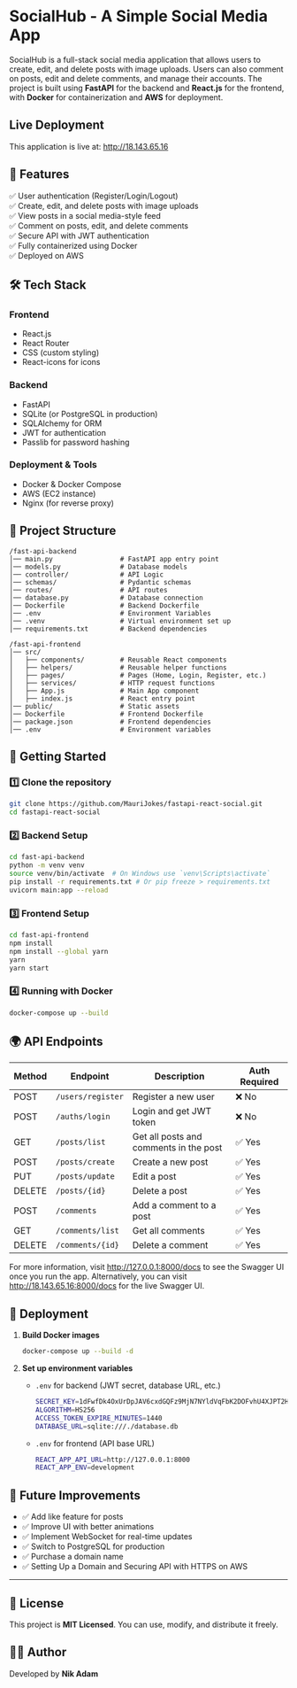 # SocialHub - A Simple Social Media App

SocialHub is a full-stack social media application that allows users to create, edit, and delete posts with image uploads. Users can also comment on posts, edit and delete comments, and manage their accounts. The project is built using **FastAPI** for the backend and **React.js** for the frontend, with **Docker** for containerization and **AWS** for deployment.

## Live Deployment

This application is live at: http://18.143.65.16

## 🚀 Features

✅ User authentication (Register/Login/Logout)  
✅ Create, edit, and delete posts with image uploads  
✅ View posts in a social media-style feed  
✅ Comment on posts, edit, and delete comments  
✅ Secure API with JWT authentication  
✅ Fully containerized using Docker  
✅ Deployed on AWS

## 🛠️ Tech Stack

### Frontend

- React.js
- React Router
- CSS (custom styling)
- React-icons for icons

### Backend

- FastAPI
- SQLite (or PostgreSQL in production)
- SQLAlchemy for ORM
- JWT for authentication
- Passlib for password hashing

### Deployment & Tools

- Docker & Docker Compose
- AWS (EC2 instance)
- Nginx (for reverse proxy)

## 📂 Project Structure

```
/fast-api-backend
│── main.py                 # FastAPI app entry point
│── models.py               # Database models
│── controller/             # API Logic
│── schemas/                # Pydantic schemas
│── routes/                 # API routes
│── database.py             # Database connection
│── Dockerfile              # Backend Dockerfile
│── .env                    # Environment Variables
│── .venv                   # Virtual environment set up
│── requirements.txt        # Backend dependencies

/fast-api-frontend
│── src/
│   ├── components/         # Reusable React components
│   ├── helpers/            # Reusable helper functions
│   ├── pages/              # Pages (Home, Login, Register, etc.)
│   ├── services/           # HTTP request functions
│   ├── App.js              # Main App component
│   ├── index.js            # React entry point
│── public/                 # Static assets
│── Dockerfile              # Frontend Dockerfile
│── package.json            # Frontend dependencies
│── .env                    # Environment variables
```

## 🚀 Getting Started

### 1️⃣ Clone the repository

```bash
git clone https://github.com/MauriJokes/fastapi-react-social.git
cd fastapi-react-social
```

### 2️⃣ Backend Setup

```bash
cd fast-api-backend
python -m venv venv
source venv/bin/activate  # On Windows use `venv\Scripts\activate`
pip install -r requirements.txt # Or pip freeze > requirements.txt
uvicorn main:app --reload
```

### 3️⃣ Frontend Setup

```bash
cd fast-api-frontend
npm install
npm install --global yarn
yarn
yarn start
```

### 4️⃣ Running with Docker

```bash
docker-compose up --build
```

## 🌍 API Endpoints

| Method | Endpoint          | Description                            | Auth Required |
| ------ | ----------------- | -------------------------------------- | ------------- |
| POST   | `/users/register` | Register a new user                    | ❌ No         |
| POST   | `/auths/login`    | Login and get JWT token                | ❌ No         |
| GET    | `/posts/list`     | Get all posts and comments in the post | ✅ Yes        |
| POST   | `/posts/create`   | Create a new post                      | ✅ Yes        |
| PUT    | `/posts/update`   | Edit a post                            | ✅ Yes        |
| DELETE | `/posts/{id}`     | Delete a post                          | ✅ Yes        |
| POST   | `/comments`       | Add a comment to a post                | ✅ Yes        |
| GET    | `/comments/list`  | Get all comments                       | ✅ Yes        |
| DELETE | `/comments/{id}`  | Delete a comment                       | ✅ Yes        |

For more information, visit http://127.0.0.1:8000/docs to see the Swagger UI once you run the app. Alternatively, you can visit http://18.143.65.16:8000/docs for the live Swagger UI.

## 🚀 Deployment

1. **Build Docker images**

   ```bash
   docker-compose up --build -d
   ```

2. **Set up environment variables**

   - `.env` for backend (JWT secret, database URL, etc.)

      ```bash
     SECRET_KEY=1dFwfDk4OxUrDpJAV6cxdGQFz9MjN7NYldVqFbK2DOFvhU4XJPT2HqKqjsy5YoS/
     ALGORITHM=HS256
     ACCESS_TOKEN_EXPIRE_MINUTES=1440
     DATABASE_URL=sqlite:///./database.db
      ```

   - `.env` for frontend (API base URL)

      ```bash
      REACT_APP_API_URL=http://127.0.0.1:8000
      REACT_APP_ENV=development
      ```

## 📝 Future Improvements

- ✅ Add like feature for posts
- ✅ Improve UI with better animations
- ✅ Implement WebSocket for real-time updates
- ✅ Switch to PostgreSQL for production
- ✅ Purchase a domain name
- ✅ Setting Up a Domain and Securing API with HTTPS on AWS

---

## 📜 License

This project is **MIT Licensed**. You can use, modify, and distribute it freely.

## 👨‍💻 Author

Developed by **Nik Adam**

